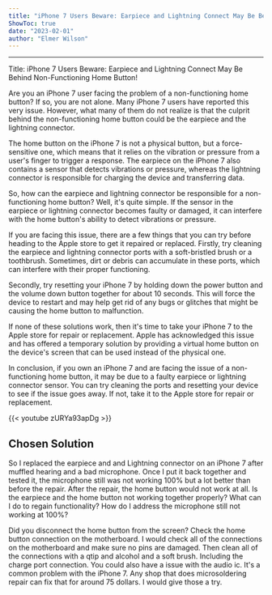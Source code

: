 ```yaml
---
title: "iPhone 7 Users Beware: Earpiece and Lightning Connect May Be Behind Non-Functioning Home Button!"
ShowToc: true 
date: "2023-02-01"
author: "Elmer Wilson"
---
```

*****
Title: iPhone 7 Users Beware: Earpiece and Lightning Connect May Be Behind Non-Functioning Home Button!

Are you an iPhone 7 user facing the problem of a non-functioning home button? If so, you are not alone. Many iPhone 7 users have reported this very issue. However, what many of them do not realize is that the culprit behind the non-functioning home button could be the earpiece and the lightning connector.

The home button on the iPhone 7 is not a physical button, but a force-sensitive one, which means that it relies on the vibration or pressure from a user's finger to trigger a response. The earpiece on the iPhone 7 also contains a sensor that detects vibrations or pressure, whereas the lightning connector is responsible for charging the device and transferring data.

So, how can the earpiece and lightning connector be responsible for a non-functioning home button? Well, it's quite simple. If the sensor in the earpiece or lightning connector becomes faulty or damaged, it can interfere with the home button's ability to detect vibrations or pressure.

If you are facing this issue, there are a few things that you can try before heading to the Apple store to get it repaired or replaced. Firstly, try cleaning the earpiece and lightning connector ports with a soft-bristled brush or a toothbrush. Sometimes, dirt or debris can accumulate in these ports, which can interfere with their proper functioning.

Secondly, try resetting your iPhone 7 by holding down the power button and the volume down button together for about 10 seconds. This will force the device to restart and may help get rid of any bugs or glitches that might be causing the home button to malfunction.

If none of these solutions work, then it's time to take your iPhone 7 to the Apple store for repair or replacement. Apple has acknowledged this issue and has offered a temporary solution by providing a virtual home button on the device's screen that can be used instead of the physical one.

In conclusion, if you own an iPhone 7 and are facing the issue of a non-functioning home button, it may be due to a faulty earpiece or lightning connector sensor. You can try cleaning the ports and resetting your device to see if the issue goes away. If not, take it to the Apple store for repair or replacement.

{{< youtube zURYa93apDg >}} 



## Chosen Solution
 So I replaced the earpiece and and Lightning connector on an iPhone 7 after muffled hearing and a bad microphone. Once I put it back together and tested it, the microphone still was not working 100% but a lot better than before the repair. After the repair, the home button would not work at all. Is the earpiece and the home button not working together properly? What can I do to regain functionality? How do I address the microphone still not working at 100%?

 Did you disconnect the home button from the screen? Check the home button connection on the motherboard. I would check all of the connections on the motherboard and make sure no pins are damaged. Then clean all of the connections with a qtip and alcohol and a soft brush. Including the charge port connection. You could also have a issue with the audio ic. It's a common problem with the iPhone 7. Any shop that does microsoldering repair can fix that for around 75 dollars. I would give those a try.




